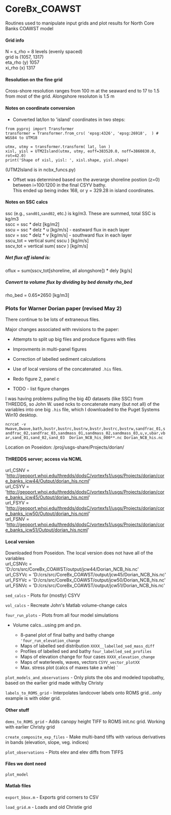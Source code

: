 # CoreBx_COAWST
Routines used to manipulate input grids and plot results for North Core Banks COAWST model
#### Grid info
N = s_rho = 8 levels (evenly spaced)  
grid is (1057, 1317)  
eta_rho (y) 1057  
xi_rho  (x) 1317

#### Resolution on the fine grid
Cross-shore resolution ranges from 100 m at the seaward end to 17 to 1.5 from most of the grid.
Alongshore resoluton is 1.5 m

#### Notes on coordinate conversion
* Converted lat/lon to 'island' coordinates in two steps:
```
from pyproj import Transformer
transformer = Transformer.from_crs( 'epsg:4326', 'epsg:26918',  ) # WGS84 to UTM18

utmx, utmy = transformer.transform( lat, lon )
xisl, yisl = UTM2Island(utmx, utmy, eoff=383520.0, noff=3860830.0, rot=42.0)
print('Shape of xisl, yisl: ', xisl.shape, yisl.shape)
```
(UTM2Island is in ncbx_funcs.py)  
* Offset was determined based on the averarge shoreline postion (z=0) between i=100:1200 in the final CSYV bathy.  
This ended up being index 168, or y = 329.28 in island coordinates.

#### Notes on SSC calcs
ssc (e.g., `sand01`,`sand02`, etc.) is kg/m3. These are summed, total SSC is kg/m3  
sscc = ssc * delz [kg/m2]  
sscu = ssc * delz * u [kg/m/s] - eastward flux in each layer  
sscv = ssc * delz * v [kg/m/s] - southward flux in each layer  
sscu_tot = vertical sum( sscu ) [kg/m/s]  
sscv_tot = vertical sum( sscv ) [kg/m/s]  
##### Net flux off island is:
oflux = sum(sscv_tot[shoreline, all alongshore]) * dely [kg/s]  
##### Convert to volume flux by dividing by bed density rho_bed
rho_bed = 0.65*2650 [kg/m3]  

### Plots for Warner Dorian paper  (revised May 2)

There continue to be lots of extraneous files.

Major changes associated with revisions to the paper:
* Attempts to split up big files and produce figures with files
* Improvments in multi-panel figures
* Correction of labelled sediment calculations
* Use of local versions of the concatenated `.his` files.

* Redo figure 2, panel c
* TODO - list figure changes

I was having problems pulling the big 4D datasets (like SSC) from THREDDS, so John W. used ncks to concatenate many (but not all) of the
 variables into one big `.his` file, which I downloaded to the Puget Systems Win10 desktop.

`ncrcat -v Hwave,Dwave,bath,bustr,bustrc,bustrw,bvstr,bvstrc,bvstrw,sandfrac_01,sandfrac_02,sandfrac_03,sandmass_01,sandmass_02,sandmass_03,u,v,ubar,vbar,sand_01,sand_02,sand_03  Dorian_NCB_his_000**.nc Dorian_NCB_his.nc`

Location on Poseidon: /proj/usgs-share/Projects/dorian/
#### THREDDS server; access via NCML
url_CSNV = 'http://geoport.whoi.edu/thredds/dodsC/vortexfs1/usgs/Projects/dorian/core_banks_jcw44/Output/dorian_his.ncml'  
url_CSYV = 'http://geoport.whoi.edu/thredds/dodsC/vortexfs1/usgs/Projects/dorian/core_banks_jcw45/Output/dorian_his.ncml'  
url_FSYV = 'http://geoport.whoi.edu/thredds/dodsC/vortexfs1/usgs/Projects/dorian/core_banks_jcw50/Output/dorian_his.ncml'  
url_FSNV = 'http://geoport.whoi.edu/thredds/dodsC/vortexfs1/usgs/Projects/dorian/core_banks_jcw51/Output/dorian_his.ncml'  

#### Local version
Downloaded from Poseidon. The local version does not have all of the variables  
url_CSNVc = 'D:/crs/src/CoreBx_COAWST/output/jcw44/Dorian_NCB_his.nc'  
url_CSYVc = 'D:/crs/src/CoreBx_COAWST/output/jcw45/Dorian_NCB_his.nc'  
url_FSYVc = 'D:/crs/src/CoreBx_COAWST/output/jcw50/Dorian_NCB_his.nc'  
url_FSNVc = 'D:/crs/src/CoreBx_COAWST/output/jcw51/Dorian_NCB_his.nc'  


   
`sed_calcs` - Plots for (mostly) CSYV  

`vol_calcs` - Recreate John's Matlab volume-change calcs
  
  
`four_run_plots` - Plots from all four model simulations  
* Volume calcs...using pm and pn.  

    * 8-panel plot of final bathy and bathy change `'four_run_elevation_change`
    * Maps of labelled sed distribution `XXXX__labelled_sed_mass_diff`
    * Profiles of labelled sed and bathy `four_labelled_sed_profiles`  
    * Maps of elevation change for four cases `XXXX_elevation_change`  
    * Maps of waterlevels, waves, vectors `CSYV_vector_plotXX`
    * Max. stress plot (calcs of maxes take a whle) `


`plot_models_and_observations` - Only plots the obs and modeled topobathy, based on the earlier grid made with/by Christy    

`labels_to_ROMS_grid` - Interpolates landcover labels onto ROMS grid...only example is with older grid.  

#### Other stuff
`dems_to_ROMS_grid` - Adds canopy height TIFF to ROMS init.nc grid. Working with earlier Christy grid  

`create_composite_exp_files` - Make multi-band tiffs with various derivatives in bands (elevation, slope, veg. indices)  

`plot_observations` - Plots elev and elev diffs from TIFFS  

#### Files we dont need
`plot_model`  


#### Matlab files
`export_bbox.m` - Exports grid corners to CSV  
    
`load_grid.m` - Loads and old Christie grid  
